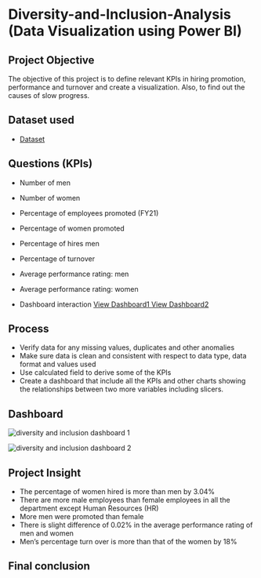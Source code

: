 # Diversity-and-Inclusion-Analysis (Data Visualization using Power BI)
## Project Objective
The objective of this project is to define relevant KPIs in hiring promotion, performance and turnover and create a visualization. Also, to find out the causes of slow progress.

## Dataset used
- <a href="https://github.com/AnalystTimi/Diversity-and-Inclusion-Analysis/commit/7948e5de69218bad2ea6b5459c807222ccadacad">Dataset</a>

## Questions (KPIs)
-	Number of men
-	Number of women
-	Percentage of employees promoted (FY21)
-	Percentage of women promoted
-	Percentage of hires men
-	Percentage of turnover
-	Average performance rating: men
-	Average performance rating: women

-	Dashboard interaction <a href="https://github.com/AnalystTimi/Diversity-and-Inclusion-Analysis/commit/d32bcb23f7c24f49c6c62d02f9ac79ec471a7982">View Dashboard1 </a>
<a href="https://github.com/AnalystTimi/Diversity-and-Inclusion-Analysis/blob/main/diversity%20and%20inclusion%20dashboard%202.png">View Dashboard2 </a>

## Process
-	Verify data for any missing values, duplicates and other anomalies
-	Make sure data is clean and consistent with respect to data type, data format and values used
-	Use calculated field to derive some of the KPIs
-	Create a dashboard that include all the KPIs and other charts showing the relationships between two more variables including slicers.

## Dashboard
![diversity and inclusion dashboard 1](https://github.com/user-attachments/assets/92d9e3c9-6a54-4a31-983b-054bc9fd3530)


![diversity and inclusion dashboard 2](https://github.com/user-attachments/assets/c99c4dca-91b6-485c-a6f5-dc10af6464a9)

## Project Insight
-	The percentage of women hired is more than men by 3.04%
-	There are more male employees than female employees in all the department except Human Resources (HR)
-	More men were promoted than female
-	There is slight difference of 0.02% in the average performance rating of men and women
-	Men’s percentage turn over is more than that of the women by 18%
## Final conclusion





